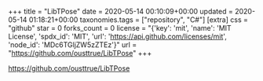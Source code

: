 +++
title = "LibTPose"
date = 2020-05-14 00:10:09+00:00
updated = 2020-05-14 01:18:21+00:00
taxonomies.tags = ["repository", "C#"]
[extra]
css = "github"
star = 0
forks_count = 0
license = "{'key': 'mit', 'name': 'MIT License', 'spdx_id': 'MIT', 'url': 'https://api.github.com/licenses/mit', 'node_id': 'MDc6TGljZW5zZTEz'}"
url = "https://github.com/ousttrue/LibTPose"
+++

<https://github.com/ousttrue/LibTPose>

